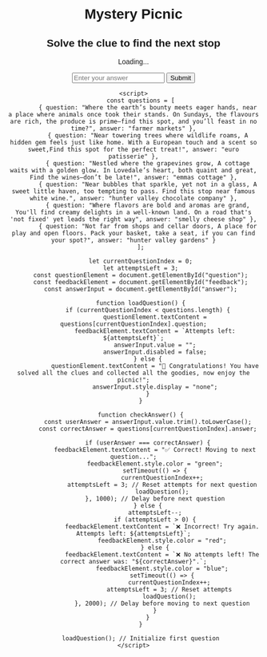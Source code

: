 <html lang="en">
<head>
    <meta charset="UTF-8">
    <meta name="viewport" content="width=device-width, initial-scale=1.0">
    <title>Clue Solver</title>
    <style>
        body { font-family: Arial, sans-serif; text-align: center; margin: 50px; }
        #feedback { font-weight: bold; margin-top: 10px; }
    </style>
</head>
<body>
    <h1>Mystery Picnic</h1>
<html lang="en">
<head>
    <meta charset="UTF-8">
    <meta name="viewport" content="width=device-width, initial-scale=1.0">
    <title>Question with Attempts</title>
    <style>
        body { font-family: Arial, sans-serif; text-align: center; margin: 50px; }
        #feedback { font-weight: bold; margin-top: 10px; }
    </style>

<html lang="en">
<head>
    <meta charset="UTF-8">
    <meta name="viewport" content="width=device-width, initial-scale=1.0">
    <title>Multi-Step Questions</title>
    <style>
        body { font-family: Arial, sans-serif; text-align: center; margin: 50px; }
        #feedback { font-weight: bold; margin-top: 10px; }
    </style>
</head>
<body>
    <h2>Solve the clue to find the next stop</h2>
    <p id="question">Loading...</p>
    <input type="text" id="answer" placeholder="Enter your answer">
    <button onclick="checkAnswer()">Submit</button>
    <p id="feedback"></p>

    <script>
        const questions = [
            { question: "Where the earth’s bounty meets eager hands, near a place where animals once took their stands. On Sundays, the flavours are rich, the produce is prime—find this spot, and you’ll feast in no time?", answer: "farmer markets" },
            { question: "Near towering trees where wildlife roams, A hidden gem feels just like home. With a European touch and a scent so sweet,Find this spot for the perfect treat!", answer: "euro patisserie" },
            { question: "Nestled where the grapevines grow, A cottage waits with a golden glow. In Lovedale’s heart, both quaint and great, Find the wines—don’t be late!", answer: "emmas cottage" },
            { question: "Near bubbles that sparkle, yet not in a glass, A sweet little haven, too tempting to pass. Find this stop near famous white wine.", answer: "hunter valley chocolate company" },
            { question: "Where flavors are bold and aromas are grand, You'll find creamy delights in a well-known land. On a road that's 'not fixed' yet leads the right way", answer: "smelly cheese shop" },
            { question: "Not far from shops and cellar doors, A place for play and open floors. Pack your basket, take a seat, if you can find your spot?", answer: "hunter valley gardens" }
        ];

        let currentQuestionIndex = 0;
        let attemptsLeft = 3;
        const questionElement = document.getElementById("question");
        const feedbackElement = document.getElementById("feedback");
        const answerInput = document.getElementById("answer");

        function loadQuestion() {
            if (currentQuestionIndex < questions.length) {
                questionElement.textContent = questions[currentQuestionIndex].question;
                feedbackElement.textContent = `Attempts left: ${attemptsLeft}`;
                answerInput.value = "";
                answerInput.disabled = false;
            } else {
                questionElement.textContent = "🎉 Congratulations! You have solved all the clues and collected all the goodies, now enjoy the picnic!";
                answerInput.style.display = "none";
            }
        }

        function checkAnswer() {
            const userAnswer = answerInput.value.trim().toLowerCase();
            const correctAnswer = questions[currentQuestionIndex].answer;

            if (userAnswer === correctAnswer) {
                feedbackElement.textContent = "✅ Correct! Moving to next question...";
                feedbackElement.style.color = "green";
                setTimeout(() => {
                    currentQuestionIndex++;
                    attemptsLeft = 3; // Reset attempts for next question
                    loadQuestion();
                }, 1000); // Delay before next question
            } else {
                attemptsLeft--;
                if (attemptsLeft > 0) {
                    feedbackElement.textContent = `❌ Incorrect! Try again. Attempts left: ${attemptsLeft}`;
                    feedbackElement.style.color = "red";
                } else {
                    feedbackElement.textContent = `❌ No attempts left! The correct answer was: "${correctAnswer}".`;
                    feedbackElement.style.color = "blue";
                    setTimeout(() => {
                        currentQuestionIndex++;
                        attemptsLeft = 3; // Reset attempts
                        loadQuestion();
                    }, 2000); // Delay before moving to next question
                }
            }
        }

        loadQuestion(); // Initialize first question
    </script>
</body>
</html>
